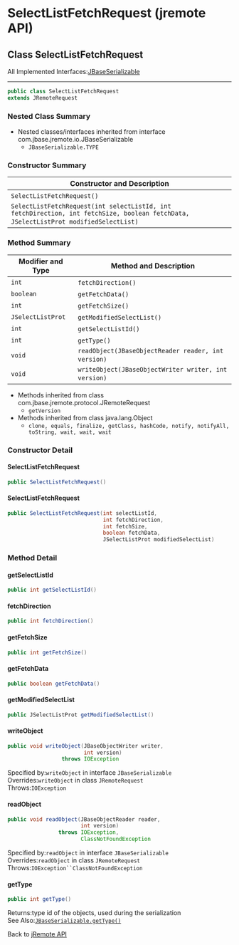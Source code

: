 # SelectListFetchRequest (jremote API)

<PageHeader />

## Class SelectListFetchRequest

All Implemented Interfaces:[JBaseSerializable](./../../io/jbaseserializable-(jremote-api) "interface in com.jbase.jremote.io")

* * *

```java
public class SelectListFetchRequest
extends JRemoteRequest
```

### Nested Class Summary

- Nested classes/interfaces inherited from interface com.jbase.jremote.io.JBaseSerializable
  - `JBaseSerializable.TYPE`

### Constructor Summary

| Constructor and Description |
| --- |
| `SelectListFetchRequest()`  |
| `SelectListFetchRequest(int selectListId, int fetchDirection, int fetchSize, boolean fetchData, JSelectListProt modifiedSelectList)`  |

### Method Summary

| Modifier and Type | Method and Description |
| --- | --- |
| `int` | `fetchDirection()`  |
| `boolean` | `getFetchData()`  |
| `int` | `getFetchSize()`  |
| `JSelectListProt` | `getModifiedSelectList()`  |
| `int` | `getSelectListId()`  |
| `int` | `getType()`  |
| `void` | `readObject(JBaseObjectReader reader, int version)`  |
| `void` | `writeObject(JBaseObjectWriter writer, int version)`  |

- Methods inherited from class com.jbase.jremote.protocol.JRemoteRequest
  - `getVersion`
- Methods inherited from class java.lang.Object
  - `clone, equals, finalize, getClass, hashCode, notify, notifyAll, toString, wait, wait, wait`

### Constructor Detail

#### SelectListFetchRequest

```java
public SelectListFetchRequest()
```

#### SelectListFetchRequest

```java
public SelectListFetchRequest(int selectListId,
                              int fetchDirection,
                              int fetchSize,
                              boolean fetchData,
                              JSelectListProt modifiedSelectList)
```

### Method Detail

#### getSelectListId

```java
public int getSelectListId()
```

#### fetchDirection

```java
public int fetchDirection()
```

#### getFetchSize

```java
public int getFetchSize()
```

#### getFetchData

```java
public boolean getFetchData()
```

#### getModifiedSelectList

```java
public JSelectListProt getModifiedSelectList()
```

#### writeObject

```java
public void writeObject(JBaseObjectWriter writer,
                        int version)
                 throws IOException
```

Specified by:`writeObject` in interface `JBaseSerializable`  
Overrides:`writeObject` in class `JRemoteRequest`  
Throws:`IOException`

#### readObject

```java
public void readObject(JBaseObjectReader reader,
                       int version)
                throws IOException,
                       ClassNotFoundException
```

Specified by:`readObject` in interface `JBaseSerializable`  
Overrides:`readObject` in class `JRemoteRequest`  
Throws:`IOException``ClassNotFoundException`

#### getType

```java
public int getType()
```

Returns:type id of the objects, used during the serialization  
See Also:[`JBaseSerializable.getType()`](./../../io/jbaseserializable-(jremote-api)#getType--)

Back to [jRemote API](./../../README.md)

<PageFooter />
